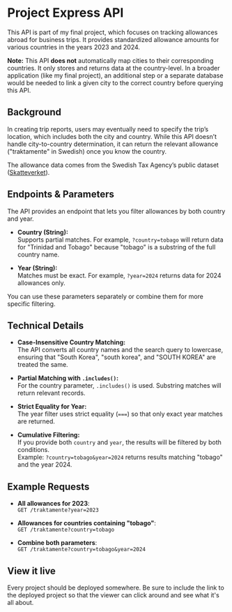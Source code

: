 # Project Express API

This API is part of my final project, which focuses on tracking allowances abroad for business trips. It provides standardized allowance amounts for various countries in the years 2023 and 2024.

**Note:** This API **does not** automatically map cities to their corresponding countries. It only stores and returns data at the country-level. In a broader application (like my final project), an additional step or a separate database would be needed to link a given city to the correct country before querying this API.

## Background

In creating trip reports, users may eventually need to specify the trip’s location, which includes both the city and country. While this API doesn’t handle city-to-country determination, it can return the relevant allowance ("traktamente" in Swedish) once you know the country.

The allowance data comes from the Swedish Tax Agency’s public dataset ([Skatteverket](https://skatteverket.entryscape.net/rowstore/dataset/70ccea31-b64c-4bf5-84c7-673f04f32505/json)).

## Endpoints & Parameters

The API provides an endpoint that lets you filter allowances by both country and year.

- **Country (String):**  
  Supports partial matches. For example, `?country=tobago` will return data for "Trinidad and Tobago" because "tobago" is a substring of the full country name.
  
- **Year (String):**  
  Matches must be exact. For example, `?year=2024` returns data for 2024 allowances only.

You can use these parameters separately or combine them for more specific filtering.

## Technical Details

- **Case-Insensitive Country Matching:**  
  The API converts all country names and the search query to lowercase, ensuring that "South Korea", "south korea", and "SOUTH KOREA" are treated the same.
  
- **Partial Matching with `.includes()`:**  
  For the country parameter, `.includes()` is used. Substring matches will return relevant records.
  
- **Strict Equality for Year:**  
  The year filter uses strict equality (`===`) so that only exact year matches are returned.
  
- **Cumulative Filtering:**  
  If you provide both `country` and `year`, the results will be filtered by both conditions.  
  Example: `?country=tobago&year=2024` returns results matching "tobago" and the year 2024.

## Example Requests

- **All allowances for 2023**:  
  `GET /traktamente?year=2023`

- **Allowances for countries containing "tobago"**:  
  `GET /traktamente?country=tobago`

- **Combine both parameters**:  
  `GET /traktamente?country=tobago&year=2024`

## View it live

Every project should be deployed somewhere. Be sure to include the link to the deployed project so that the viewer can click around and see what it's all about.

